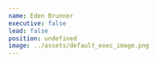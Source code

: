 ```yaml
---
name: Eden Brunner
executive: false
lead: false
position: undefined
image: ../assets/default_exec_image.png
---
```

